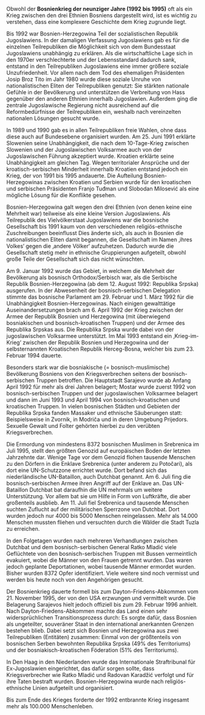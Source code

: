 Obwohl der **Bosnienkrieg der neunziger Jahre (1992 bis 1995)** oft als ein Krieg zwischen den drei Ethnien Bosniens dargestellt wird, ist es wichtig zu verstehen, dass eine komplexere Geschichte dem Krieg zugrunde liegt. 

Bis 1992 war Bosnien-Herzegowina Teil der sozialistischen Republik Jugoslawiens. In der damaligen Verfassung Jugoslawiens gab es für die einzelnen Teilrepubliken die Möglichkeit sich von dem Bundesstaat Jugoslawiens unabhängig zu erklären. Als die wirtschaftliche Lage sich in den 1970er verschlechterte und der Lebensstandard dadurch sank, entstand in den Teilrepubliken Jugoslawiens eine immer größere soziale Unzufriedenheit. Vor allem nach dem Tod des ehemaligen Präsidenten Josip Broz Tito im Jahr 1980 wurde diese soziale Unruhe von nationalistischen Eliten der Teilrepubliken genutzt: Sie stärkten nationale Gefühle in der Bevölkerung und unterstützen die Verbreitung von Hass gegenüber den anderen Ethnien innerhalb Jugoslawien. Außerdem ging die zentrale Jugoslawische Regierung nicht ausreichend auf die Reformbedürfnisse der Teilrepubliken ein, weshalb nach vereinzelten nationalen Lösungen gesucht wurde. 

In 1989 und 1990 gab es in allen Teilrepubliken freie Wahlen, ohne dass diese auch auf Bundesebene organisiert wurden. Am 25. Juni 1991 erklärte Slowenien seine Unabhängigkeit, die nach dem 10-Tage-Krieg zwischen Slowenien und der Jugoslawischen Volksarmee auch von der Jugoslawischen Führung akzeptiert wurde. Kroatien erklärte seine Unabhängigkeit am gleichen Tag.  Wegen territorialer Ansprüche und der kroatisch-serbischen Minderheit innerhalb Kroatien entstand jedoch ein Krieg, der von 1991 bis 1995 andauerte. Die Aufteilung Bosnien-Herzegowinas zwischen Kroatien und Serbien wurde für den kroatischen und serbischen Präsidenten Franjo Tuđman und Slobodan Milosević als eine mögliche Lösung für die Konflikte gesehen. 

Bosnien-Herzegowina galt wegen den drei Ethnien (von denen keine eine Mehrheit war) teilweise als eine kleine Version Jugoslawiens. Als Teilrepublik des Vielvölkerstaat Jugoslawiens war die bosnische Gesellschaft bis 1991 kaum von den verschiedenen religiös-ethnische Zuschreibungen beeinflusst Dies änderte sich, als auch in Bosnien die nationalistischen Eliten damit begannen, die Gesellschaft im Namen ‚ihres Volkes‘ gegen die ‚andere Völker‘ aufzuhetzen. Dadurch wurde die Gesellschaft stetig mehr in ethnische Gruppierungen aufgeteilt, obwohl große Teile der Gesellschaft sich das nicht wünschten. 

Am 9. Januar 1992 wurde das Gebiet, in welchem die Mehrheit der Bevölkerung als bosnisch Orthodox/Serbisch war, als die Serbische Republik Bosnien-Herzegowina (ab dem 12. August 1992: Republika Srpska) ausgerufen. In der Abwesenheit der bosnisch-serbischen Delegation stimmte das bosnische Parlament am 29. Februar und 1. März 1992 für die Unabhängigkeit Bosnien-Herzegowinas. Nach einigen gewalttätige Auseinandersetzungen brach am 6. April 1992 der Krieg zwischen der Armee der Republik Bosnien und Herzegowina (mit überwiegend bosniakischen und bosnisch-kroatischen Truppen) und der Armee des Republika Srpskas aus.  Die Republika Srpska wurde dabei von der jugoslawischen Volksarmee unterstützt. Im Mai 1993 entstand ein ‚Krieg-im-Krieg‘ zwischen der Republik Bosnien und Herzegowina und der selbsternannten Kroatischen Republik Herceg-Bosna, welcher bis zum 23. Februar 1994 dauerte. 

Besonders stark war die bosniakische (= bosnisch-muslimische) Bevölkerung Bosniens von den Kriegsverbrechen seitens der bosnisch-serbischen Truppen betroffen. Die Hauptstadt Sarajevo wurde ab Anfang April 1992 für mehr als drei Jahren belagert; Mostar wurde zuerst 1992 von bosnisch-serbischen Truppen und der jugoslawischen Volksarmee belagert und dann im Juni 1993 und April 1994 von bosnisch-kroatischen und kroatischen Truppen. In vielen bosnischen Städten und Gebieten der Republika Srpska fanden Massaker und ethnische Säuberungen statt:  Beispielsweise in Zvornik, in Modriča und in deren Umgebung Prijedors. Sexuelle Gewalt und Folter gehörten hierbei zu den verübten Kriegsverbrechen. 

Die Ermordung von mindestens 8372 bosnischen Muslimen in Srebrenica im Juli 1995, stellt den größten Genozid auf europäischen Boden der letzten Jahrzehnte dar. 
Wenige Tage vor dem Genozid flohen tausende Menschen zu den Dörfern in die Enklave Srebrenica (unter anderem zu Potočari), als dort eine UN-Schutzzone errichtet wurde. Dort befand sich das niederländische UN-Bataillon, auch Dutchbat genannt. Am 6. Juli fing die bosnisch-serbischen Armee ihren Angriff auf der Enklave an.  Das UN-Bataillon Dutchbat bat daraufhin die UN mehrmals um weitere Unterstützung. Vor allem bat sie um Hilfe in Form von Luftkräfte, die aber großenteils ausblieb.
 Am 11. Juli fiel Srebrenica und tausende Menschen suchten Zuflucht auf der militärischen Sperrzone von Dutchbat. Dort wurden jedoch nur 4000 bis 5000 Menschen reingelassen. Mehr als 14.000 Menschen mussten fliehen und versuchten durch die Wälder die Stadt Tuzla zu erreichen.
 
In den Folgetagen wurden nach mehreren Verhandlungen zwischen Dutchbat und dem bosnisch-serbischen General Ratko Mladić viele Geflüchtete von den bosnisch-serbischen Truppen mit Bussen vermeintlich evakuiert, wobei die Männer von den Frauen getrennt wurden. Das waren jedoch geplante Deportationen, wobei tausende Männer ermordet wurden. Bisher wurden 8372 Opfer identifiziert. Viele weitere sind noch vermisst und werden bis heute noch von den Angehörigen gesucht.

Der Bosnienkrieg dauerte formell bis zum Dayton-Friedens-Abkommen vom 21. November 1995, der von den USA erzwungen und vermittelt wurde. Die Belagerung Sarajevos hielt jedoch offiziell bis zum 29. Februar 1996 anhielt. Nach Dayton-Friedens-Abkommen machte das Land einen sehr widersprüchlichen Transitionsprozess durch:  Es sorgte dafür, dass Bosnien als ungeteilter, souveräner Staat in den international anerkannten Grenzen bestehen blieb. Dabei setzt sich Bosnien und Herzegowina aus zwei Teilrepubliken (Entitäten) zusammen: Einmal von der größtenteils von bosnischen Serben bewohnten Republika Srpska (49% des Territoriums) und der bosniakisch-kroatischen Föderation (51% des Territoriums). 

In Den Haag in den Niederlanden wurde das Internationale Straftribunal für Ex-Jugoslawien eingerichtet, das dafür sorgen sollte, dass Kriegsverbrecher wie Ratko Mladić und Radovan Karadžić verfolgt und für ihre Taten bestraft wurden. Bosnien-Herzegowina wurde nach religiös-ethnische Linien aufgeteilt und organisiert. 

Bis zum Ende des Krieges forderte der 1992 entbrannte Krieg insgesamt mehr als 100.000 Menschenleben.
